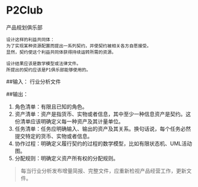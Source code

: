 P2Club
=========

产品规划俱乐部

	设计这样的利益共同体：
	为了实现某种资源配置而提出一系列契约，并使契约被相关各方自愿接受。
	显然，契约使这个利益共同体获得持续运转所需的资源。

    设计结果应该是数学模型或法律文件。
	所提出的契约应该是P1俱乐部能够使用的。

##输入：
行业分析文件

##输出：
1. 角色清单：有限且已知的角色。
2. 资产清单：资产是指货币、实物或者信息，其中至少一种信息资产是契约。这份清单应该明确定义每一种资产及其计量单位。
3. 任务清单：任务应明确输入、输出的资产及其关系。换句话说，每个任务必然提交特定的货币、实物或者信息。
4. 协作过程：明确定义履行契约的过程的数学模型，比如有限状态机、UML活动图。
5. 分配规则：明确定义资产所有权的分配规则。

>每当行业分析发布增量简报、完整文件，应重新检视产品经营工作，更新文件。